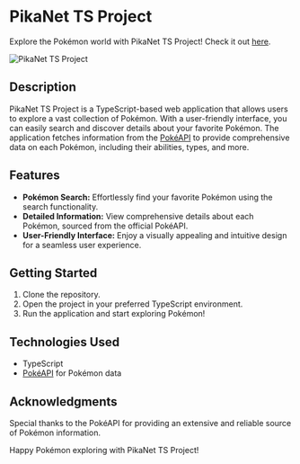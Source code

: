 # PikaNet TS Project
Explore the Pokémon world with PikaNet TS Project! Check it out [here](https://pokedex-app-eep3.onrender.com/).

![PikaNet TS Project](https://i.postimg.cc/L8fRdRSH/Screenshot-94.png)

## Description
PikaNet TS Project is a TypeScript-based web application that allows users to explore a vast collection of Pokémon. With a user-friendly interface, you can easily search and discover details about your favorite Pokémon. The application fetches information from the [PokéAPI](https://pokeapi.co/) to provide comprehensive data on each Pokémon, including their abilities, types, and more.

## Features
- **Pokémon Search:** Effortlessly find your favorite Pokémon using the search functionality.
- **Detailed Information:** View comprehensive details about each Pokémon, sourced from the official PokéAPI.
- **User-Friendly Interface:** Enjoy a visually appealing and intuitive design for a seamless user experience.

## Getting Started
1. Clone the repository.
2. Open the project in your preferred TypeScript environment.
3. Run the application and start exploring Pokémon!

## Technologies Used
- TypeScript
- [PokéAPI](https://pokeapi.co/) for Pokémon data

## Acknowledgments
Special thanks to the PokéAPI for providing an extensive and reliable source of Pokémon information.

Happy Pokémon exploring with PikaNet TS Project!

